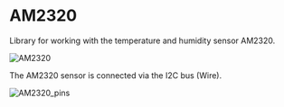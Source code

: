 AM2320
=================
Library for working with the temperature and humidity sensor AM2320.

![AM2320](http://i12.pixs.ru/storage/2/5/2/AM2320png_1871545_26855252.png) 

The AM2320 sensor is connected via the I2C bus (Wire).

![AM2320_pins](http://i12.pixs.ru/storage/3/2/7/AM2320pins_8532442_26855327.png)
